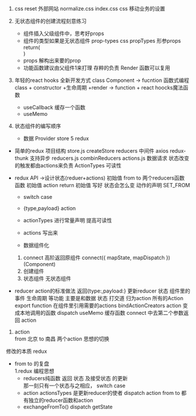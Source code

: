 1. css reset  外部网站
     normalize.css
     index.css   css 移动业务的设置
2. 无状态组件的创建流程刻意练习
    - 组件插入父级组件中，思考好props
    - 组件的类型如果是无状态组件
        prop-types css propTypes
        形参props
        return(<div></div>)
    - props 解构出来要的prop
    - 功能函数建议由父组件1来打理
       存粹的负责 Render
       函数可以复用
   
3. 年轻的react  hooks 全新开发方式
  class Component -> fucntion
  函数式编程  
  class + constructor +生命周期 +render -> function + react hoocks魔法函数
   - useCallback  缓存一个函数
   - useMemo

4. 状态组件的编写顺序
     - 数据   Provider store
5  redux
- 简单的redux  项目结构
     store.js  createStore  reducers
     中间件 axios  redux-thunk  支持异步 
     reducers.js  combinReducers
     actions.js 数据请求  状态改变的触发都由actions来负责
         ActionTypes  可读性


- redux API ->设计状态(reduer+actions)
  初始值 from  to   两个reducers函数
  函数  初始值 action  return 初始值  写好
  状态会怎么变  动作的声明  SET_FROM
  - switch case
  - {type,payload} action
  - actionTypes  进行常量声明 提高可读性
  - actions 写出来
  
  - 数据组件化 
  1. connect 高阶返回原组件
    connect({
        mapState,
        mapDispatch
    })(Component) 
  2. 创建组件
  3. 状态组件 无状态组件
- reducer 
   action的标准做法
   返回{type:,payload:} 更新reducer 状态
   组件里的事件 生命周期 等功能  主要是和数据 状态 打交道 归为action
   所有的Action  export  function 
     在组件里引用需要的actions
   bindActionCreators
   action 变成本地调用的函数
   dispatch
   useMemo 缓存函数
   connect 中去第二个参数返回 action
1. action  
from  北京
to  南昌
两个action  思想的切换

修改的本质  redux 


- from to 的复盘   
   1.redux 编程思想
    - reducers纯函数  返回  状态  及接受状态 的更新  
    那一刻只有一个状态与之相应， switch
    case
    - action actionsTypes
    是更新reducer的使者  dispatch  action
    from to 都有独立的reducer函数和action
    - exchangeFromTo()
      dispatch  getState


